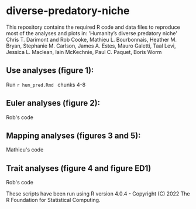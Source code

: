 # diverse-predatory-niche
This repository contains the required R code and data files to reproduce most of the analyses and plots in: 'Humanity’s diverse predatory niche' Chris T. Darimont and Rob Cooke, Mathieu L. Bourbonnais, Heather M. Bryan, Stephanie M. Carlson, James A. Estes, Mauro Galetti, Taal Levi, Jessica L. Maclean, Iain McKechnie, Paul C. Paquet, Boris Worm

## Use analyses (figure 1):  
Run ```r hum_pred.Rmd ``` chunks 4-8

## Euler analyses (figure 2):
Rob's code

## Mapping analyses (figures 3 and 5):
Mathieu's code

## Trait analyses (figure 4 and figure ED1)
Rob's code

These scripts have been run using R version 4.0.4 - Copyright (C) 2022 The R Foundation for Statistical Computing.
